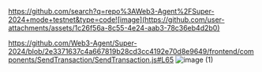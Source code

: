 https://github.com/search?q=repo%3AWeb3-Agent%2FSuper-2024+mode+testnet&type=code![image](https://github.com/user-attachments/assets/1c26f56a-8c55-4e24-aab3-78c36eb4d2b0)

https://github.com/Web3-Agent/Super-2024/blob/2e3371637c4a667819b28cd3cc4192e70d8e9649/frontend/components/SendTransaction/SendTransaction.js#L65
![image (1)](https://github.com/user-attachments/assets/153c27b9-5bda-491b-9277-a6a9550224f3)

